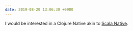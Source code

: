 ```yaml
---
date: 2019-08-20 13:06:30 +0900
---
```

I would be interested in a Clojure Native akin to [Scala Native](http://scala-native.org).
